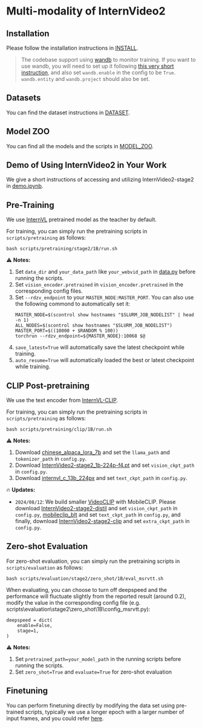 # Multi-modality of InternVideo2

## Installation

Please follow the installation instructions in [INSTALL](./INSTALL.md).

>The codebase support using [wandb](https://wandb.ai/) to monitor training. If you want to use wandb, you will need to set up it following [this very short instruction](https://docs.wandb.ai/quickstart#1.-set-up-wandb), and also set `wandb.enable` in the config to be `True`. `wandb.entity` and `wandb.project` should also be set.

## Datasets

You can find the dataset instructions in [DATASET](DATASET.md).

## Model ZOO

You can find all the models and the scripts in [MODEL_ZOO](../../../../PVChat_datasets/MODEL_ZOO.md).

## Demo of Using InternVideo2 in Your Work
We give a short instructions of accessing and utilizing InternVideo2-stage2 in [demo.ipynb](./demo/demo.ipynb).

## Pre-Training

We use [InternVL](https://github.com/OpenGVLab/InternVL/) pretrained model as the teacher by default.

For training, you can simply run the pretraining scripts in `scripts/pretraining` as follows:
```shell
bash scripts/pretraining/stage2/1B/run.sh
```

:warning: **Notes:**
1. Set `data_dir` and `your_data_path` like `your_webvid_path` in [data.py](./configs/data.py) before running the scripts.
2. Set `vision_encoder.pretrained` in `vision_encoder.pretrained` in the corresponding config files.
3. Set `--rdzv_endpoint` to your `MASTER_NODE:MASTER_PORT`. You can also use the following commond to automatically set it:
    ```shell
    MASTER_NODE=$(scontrol show hostnames "$SLURM_JOB_NODELIST" | head -n 1)
    ALL_NODES=$(scontrol show hostnames "$SLURM_JOB_NODELIST")
    MASTER_PORT=$((10000 + $RANDOM % 100))
    torchrun --rdzv_endpoint=${MASTER_NODE}:10068 $@
    ```
4. `save_latest=True` will automatically save the latest checkpoint while training.
5. `auto_resume=True` will automatically loaded the best or latest checkpoint while training.

## CLIP Post-pretraining

We use the text encoder from [InternVL-CLIP](https://github.com/OpenGVLab/InternVL/tree/main/clip_benchmark).

For training, you can simply run the pretraining scripts in `scripts/pretraining` as follows:
```shell
bash scripts/pretraining/clip/1B/run.sh
```

:warning: **Notes:**
1. Download [chinese_alpaca_lora_7b](https://github.com/OpenGVLab/InternVL/tree/main/clip_benchmark/clip_benchmark/models/internvl_c_pytorch/chinese_alpaca_lora_7b) and set the `llama_path` and `tokenizer_path` in `config.py`.
2. Download [InternVideo2-stage2_1b-224p-f4.pt](https://huggingface.co/OpenGVLab/InternVideo2/blob/main/InternVideo2-stage2_1b-224p-f4.pt) and set `vision_ckpt_path` in `config.py`.
3. Download [internvl_c_13b_224px](https://huggingface.co/OpenGVLab/InternVL/blob/main/internvl_c_13b_224px.pth) and set `text_ckpt_path` in `config.py`.

:fire: **Updates:**
- `2024/08/12`: We build smaller [VideoCLIP](../../../../PVChat_datasets/MODEL_ZOO.md) with MobileCLIP. Please download [InternVideo2-stage2-distil](https://huggingface.co/OpenGVLab/InternVideo2_distillation_models/tree/main/stage1) and set `vision_ckpt_path` in `config.py`, [mobileclip_blt](https://docs-assets.developer.apple.com/ml-research/datasets/mobileclip/mobileclip_blt.pt) and set `text_ckpt_path` in `config.py`, and finally, download [InternVideo2-stage2-clip](https://huggingface.co/OpenGVLab/InternVideo2_distillation_models/tree/main/clip) and set `extra_ckpt_path` in `config.py`.


## Zero-shot Evaluation

For zero-shot evaluation, you can simply run the pretraining scripts in `scripts/evaluation` as follows:
```shell
bash scripts/evaluation/stage2/zero_shot/1B/eval_msrvtt.sh
```
When evaluating, you can choose to turn off deepspeed and the performance will fluctuate slightly from the reported result (around 0.2), modify the value in the corresponding config file (e.g. scripts\evaluation\stage2\zero_shot\1B\config_msrvtt.py):
```shell
deepspeed = dict(
    enable=False,
    stage=1,
)
```

:warning: **Notes:**
1. Set `pretrained_path=your_model_path` in the running scripts before running the scripts.
2. Set `zero_shot=True` and `evaluate=True` for zero-shot evaluation 

## Finetuning

You can perform finetuning directly by modifying the data set using pre-trained scripts, typically we use a longer epoch with a larger number of input frames, and you could refer [here](https://github.com/OpenGVLab/unmasked_teacher/tree/main/multi_modality/exp/finetuning).

